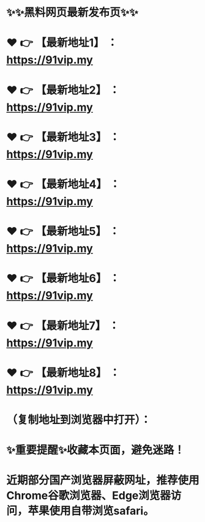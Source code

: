 # ✨✨黑料网页最新发布页✨✨
# ❤️ 👉 【最新地址1】 ：https://91vip.my
# ❤️ 👉 【最新地址2】 ：https://91vip.my
# ❤️ 👉 【最新地址3】 ：https://91vip.my
# ❤️ 👉 【最新地址4】 ：https://91vip.my
# ❤️ 👉 【最新地址5】 ：https://91vip.my
# ❤️ 👉 【最新地址6】 ：https://91vip.my
# ❤️ 👉 【最新地址7】 ：https://91vip.my
# ❤️ 👉 【最新地址8】 ：https://91vip.my
# （复制地址到浏览器中打开）：
# ✨重要提醒✨收藏本页面，避免迷路！
# 近期部分国产浏览器屏蔽网址，推荐使用Chrome谷歌浏览器、Edge浏览器访问，苹果使用自带浏览safari。
